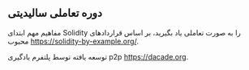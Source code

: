 ## دوره تعاملی سالیدیتی

مفاهیم مهم ابتدای Solidity را به صورت تعاملی یاد بگیرید، بر اساس قراردادهای محبوب https://solidity-by-example.org/.

توسعه یافته توسط پلتفرم یادگیری p2p https://dacade.org.